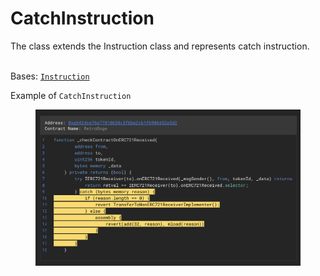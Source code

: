 # CatchInstruction

The class extends the Instruction class and represents catch instruction.

\
Bases: [`Instruction`](../)

Example of `CatchInstruction`

<figure><img src="../../../.gitbook/assets/image (1).png" alt=""><figcaption></figcaption></figure>
